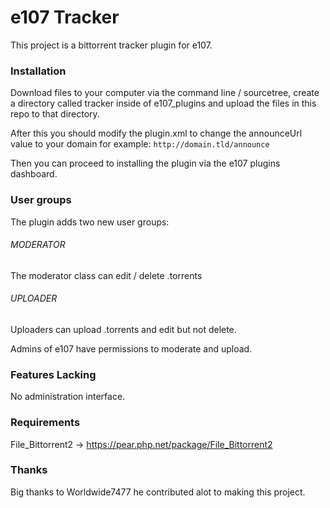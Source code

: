 # e107 Tracker

This project is a bittorrent tracker plugin for e107.

### Installation

Download files to your computer via the command line / sourcetree, create a directory called
tracker inside of e107_plugins and upload the files in this repo to that directory.

After this you should modify the plugin.xml to change the announceUrl value to your domain for example: ```http://domain.tld/announce```

Then you can proceed to installing the plugin via the e107 plugins dashboard.

### User groups

The plugin adds two new user groups:

###### MODERATOR

The moderator class can edit / delete .torrents

###### UPLOADER

Uploaders can upload .torrents and edit but not delete.

Admins of e107 have permissions to moderate and upload.

### Features Lacking

No administration interface.

### Requirements

File_Bittorrent2 -> https://pear.php.net/package/File_Bittorrent2

### Thanks

Big thanks to Worldwide7477 he contributed alot to making this project.
